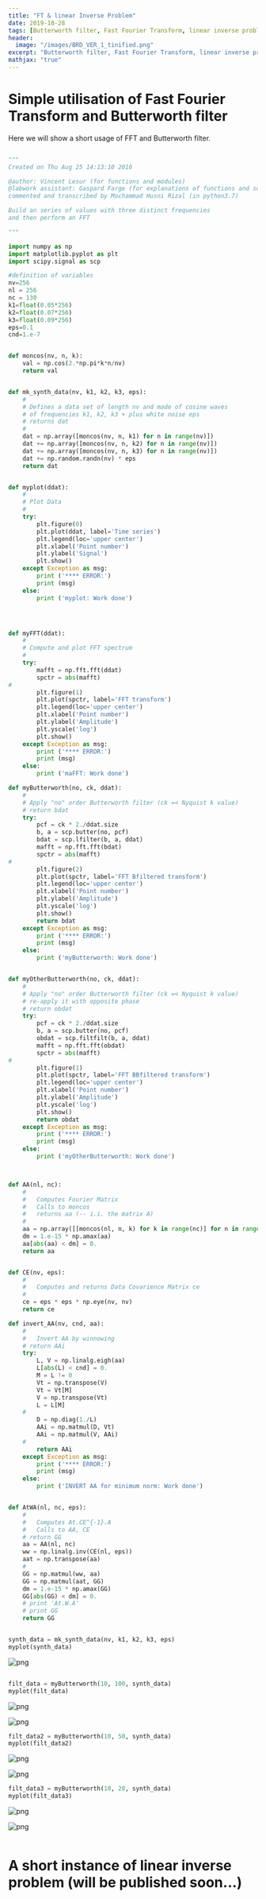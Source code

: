 ```yaml
---
title: "FT & linear Inverse Problem"
date: 2019-10-28
tags: [Butterworth filter, Fast Fourier Transform, linear inverse problem]
header:
  image: "/images/BRD_VER_1_tinified.png"
excerpt: "Butterworth filter, Fast Fourier Transform, linear inverse problem"
mathjax: "true"
---
```


# Simple utilisation of Fast Fourier Transform and Butterworth filter

Here we will show a short usage of FFT and Butterworth filter.

```python

"""
Created on Thu Aug 25 14:13:10 2016

@author: Vincent Lesur (for functions and modules)
@labwork assistant: Gaspard Farge (for explanations of functions and script)
commented and transcribed by Mochammad Husni Rizal (in python3.7)

Build an series of values with three distinct frequencies
and then perform an FFT

"""

import numpy as np
import matplotlib.pyplot as plt
import scipy.signal as scp

#definition of variables
nv=256
nl = 256
nc = 130
k1=float(0.05*256)
k2=float(0.07*256)
k3=float(0.09*256)
eps=0.1
cnd=1.e-7


def moncos(nv, n, k):
    val = np.cos(2.*np.pi*k*n/nv)
    return val


def mk_synth_data(nv, k1, k2, k3, eps):
    #
    # Defines a data set of length nv and made of cosine waves
    # of frequencies k1, k2, k3 + plus white noise eps
    # returns dat
    #
    dat = np.array([moncos(nv, n, k1) for n in range(nv)])
    dat += np.array([moncos(nv, n, k2) for n in range(nv)])
    dat += np.array([moncos(nv, n, k3) for n in range(nv)])
    dat += np.random.randn(nv) * eps
    return dat


def myplot(ddat):
    #
    # Plot Data
    #
    try:
        plt.figure(0)
        plt.plot(ddat, label='Time series')
        plt.legend(loc='upper center')
        plt.xlabel('Point number')
        plt.ylabel('Signal')
        plt.show()
    except Exception as msg:
        print ('**** ERROR:')
        print (msg)
    else:
        print ('myplot: Work done')




def myFFT(ddat):
    #
    # Compute and plot FFT spectrum
    #
    try:
        mafft = np.fft.fft(ddat)
        spctr = abs(mafft)
#
        plt.figure(1)
        plt.plot(spctr, label='FFT transform')
        plt.legend(loc='upper center')
        plt.xlabel('Point number')
        plt.ylabel('Amplitude')
        plt.yscale('log')
        plt.show()
    except Exception as msg:
        print ('**** ERROR:')
        print (msg)
    else:
        print ('maFFT: Work done')

def myButterworth(no, ck, ddat):
    #
    # Apply "no" order Butterworth filter (ck =< Nyquist k value)
    # return bdat
    try:
        pcf = ck * 2./ddat.size
        b, a = scp.butter(no, pcf)
        bdat = scp.lfilter(b, a, ddat)
        mafft = np.fft.fft(bdat)
        spctr = abs(mafft)
#
        plt.figure(2)
        plt.plot(spctr, label='FFT Bfiltered transform')
        plt.legend(loc='upper center')
        plt.xlabel('Point number')
        plt.ylabel('Amplitude')
        plt.yscale('log')
        plt.show()
        return bdat
    except Exception as msg:
        print ('**** ERROR:')
        print (msg)
    else:
        print ('myButterworth: Work done')


def myOtherButterworth(no, ck, ddat):
    #
    # Apply "no" order Butterworth filter (ck =< Nyquist k value)
    # re-apply it with opposite phase
    # return obdat
    try:
        pcf = ck * 2./ddat.size
        b, a = scp.butter(no, pcf)
        obdat = scp.filtfilt(b, a, ddat)
        mafft = np.fft.fft(obdat)
        spctr = abs(mafft)
#
        plt.figure(1)
        plt.plot(spctr, label='FFT BBfiltered transform')
        plt.legend(loc='upper center')
        plt.xlabel('Point number')
        plt.ylabel('Amplitude')
        plt.yscale('log')
        plt.show()
        return obdat
    except Exception as msg:
        print ('**** ERROR:')
        print (msg)
    else:
        print ('myOtherButterworth: Work done')



def AA(nl, nc):
    #
    #   Computes Fourier Matrix
    #   Calls to moncos
    #   returns aa (-- i.i. the matrix A)
    #
    aa = np.array([[moncos(nl, n, k) for k in range(nc)] for n in range(nl)])
    dm = 1.e-15 * np.amax(aa)
    aa[abs(aa) < dm] = 0.
    return aa


def CE(nv, eps):
    #
    #   Computes and returns Data Covarience Matrix ce
    #
    ce = eps * eps * np.eye(nv, nv)
    return ce

def invert_AA(nv, cnd, aa):
    #
    #   Invert AA by winnowing
    # return AAi
    try:
        L, V = np.linalg.eigh(aa)
        L[abs(L) < cnd] = 0.
        M = L != 0
        Vt = np.transpose(V)
        Vt = Vt[M]
        V = np.transpose(Vt)
        L = L[M]
    #
        D = np.diag(1./L)
        AAi = np.matmul(D, Vt)
        AAi = np.matmul(V, AAi)
    #
        return AAi
    except Exception as msg:
        print ('**** ERROR:')
        print (msg)
    else:
        print ('INVERT AA for minimum norm: Work done')


def AtWA(nl, nc, eps):
    #
    #   Computes At.CE^{-1}.A
    #   Calls to AA, CE
    # return GG
    aa = AA(nl, nc)
    ww = np.linalg.inv(CE(nl, eps))
    aat = np.transpose(aa)
    #
    GG = np.matmul(ww, aa)
    GG = np.matmul(aat, GG)
    dm = 1.e-15 * np.amax(GG)
    GG[abs(GG) < dm] = 0.
    # print 'At.W.A'
    # print GG
    return GG


synth_data = mk_synth_data(nv, k1, k2, k3, eps)
myplot(synth_data)

```


![png](/images/practical_1_Inverse_Problems_files/practical_1_Inverse_Problems_0_0.png)



```python

filt_data = myButterworth(10, 100, synth_data)
myplot(filt_data)
```


![png](/images/practical_1_Inverse_Problems_files/practical_1_Inverse_Problems_1_0.png)



![png](/images/practical_1_Inverse_Problems_files/practical_1_Inverse_Problems_1_1.png)




```python
filt_data2 = myButterworth(10, 50, synth_data)
myplot(filt_data2)


```


![png](/images/practical_1_Inverse_Problems_files/practical_1_Inverse_Problems_2_0.png)



![png](/images/practical_1_Inverse_Problems_files/practical_1_Inverse_Problems_2_1.png)



```python
filt_data3 = myButterworth(10, 20, synth_data)
myplot(filt_data3)
```


![png](/images/practical_1_Inverse_Problems_files/practical_1_Inverse_Problems_3_0.png)



![png](/images/practical_1_Inverse_Problems_files/practical_1_Inverse_Problems_3_1.png)



```python

```
# A short instance of linear inverse problem (will be published soon...)
